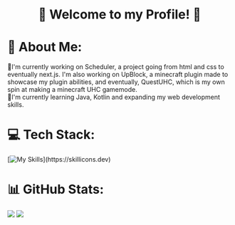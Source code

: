 <h1 align="center">👋 Welcome to my Profile! 👋</h1>

# 💫 About Me:
🔭I'm currently working on Scheduler, a project going from html and css to eventually next.js. I'm also working on UpBlock, a minecraft plugin made to showcase my plugin abilities, and eventually, QuestUHC, which is my own spin at making a minecraft UHC gamemode.<br>📖I'm currently learning Java, Kotlin and expanding my web development skills.

# 💻 Tech Stack:
[![My Skills](https://skillicons.dev/icons?i=html,css,js,ts,svelte,react,kotlin,java,py,discordjs,nodejs,npm,docker,mongodb,mysql,gradle,maven,)](https://skillicons.dev)

# 📊 GitHub Stats:
![](https://github-readme-streak-stats.herokuapp.com/?user=StillLutto&theme=onedark&hide_border=true)
![](https://github-readme-stats.vercel.app/api?username=StillLutto&theme=onedark&hide_border=true&)
